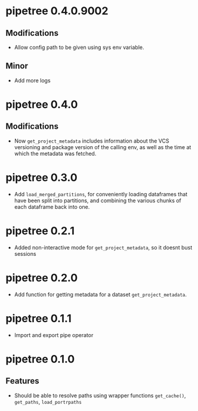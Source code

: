 # pipetree 0.4.0.9002

## Modifications 

- Allow config path to be given using sys env variable.

## Minor

- Add more logs

# pipetree 0.4.0

## Modifications

- Now `get_project_metadata` includes information about the VCS versioning and 
  package version of the calling env, as well as the time at which the metadata was
  fetched.

# pipetree 0.3.0

- Add `load_merged_partitions`, for conveniently loading dataframes that have been 
  split into partitions, and combining the various chunks of each dataframe back into one.

# pipetree 0.2.1

- Added non-interactive mode for `get_project_metadata`, so it doesnt bust sessions

# pipetree 0.2.0

- Add function for getting metadata for a dataset
  `get_project_metadata`. 

# pipetree 0.1.1

- Import and export pipe operator

# pipetree 0.1.0

## Features

- Should be able to resolve paths using wrapper functions `get_cache()`, `get_paths`, `load_portrpaths`
